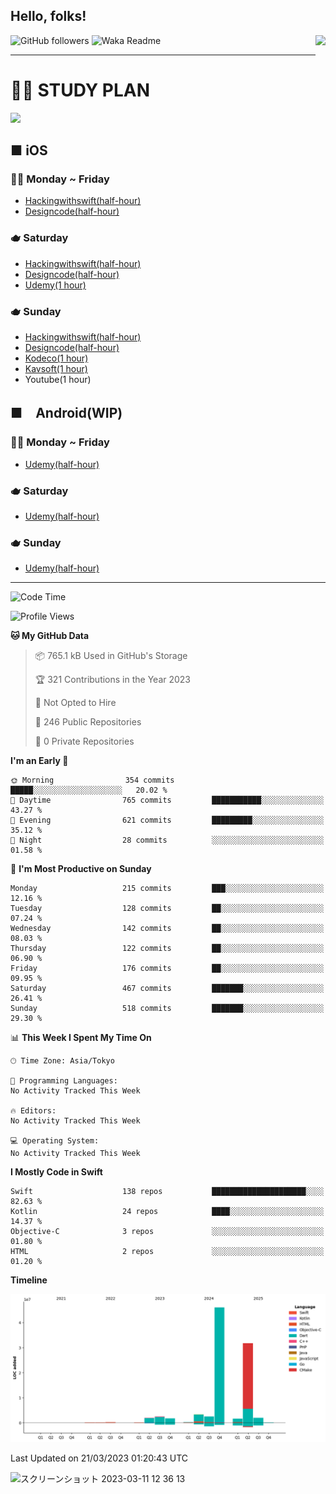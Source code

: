 ## Hello, folks! 

<p>
<img align="right" src="https://media.giphy.com/media/26ufdb3cYKwbRtYVW/giphy.gif" style="max-width:100%;" height="150px">


![GitHub followers](https://img.shields.io/github/followers/YamamotoDesu?label=Follow&style=social)
![Waka Readme](https://github.com/YamamotoDesu/YamamotoDesu/workflows/Waka%20Readme/badge.svg)

----
# 🧑‍💻 STUDY PLAN
![](https://github-profile-summary-cards.vercel.app/api/cards/profile-details?username=YamamotoDesu&theme=vue)
 
## ■ iOS 
### 🧑‍🔧 Monday ~ Friday
* [Hackingwithswift(half-hour)](https://www.hackingwithswift.com/)
* [Designcode(half-hour)](https://designcode.io/tutorials/)
 
### 🫖 Saturday
* [Hackingwithswift(half-hour)](https://www.hackingwithswift.com/)
* [Designcode(half-hour)](https://designcode.io/tutorials/)
* [Udemy(1 hour)](https://www.udemy.com/)
 
### 🫖 Sunday
* [Hackingwithswift(half-hour)](https://www.hackingwithswift.com/)
* [Designcode(half-hour)](https://designcode.io/tutorials/)
* [Kodeco(1 hour)](https://www.kodeco.com/home)
* [Kavsoft(1 hour)](https://www.kodeco.com/home)
* Youtube(1 hour)

 
## ■　Android(WIP)
 
### 🧑‍🔧 Monday ~ Friday
* [Udemy(half-hour)](https://www.udemy.com/)
 
### 🫖 Saturday
* [Udemy(half-hour)](https://www.udemy.com/)
 
### 🫖 Sunday
* [Udemy(half-hour)](https://www.udemy.com/)

----
 
<!--START_SECTION:waka-->
![Code Time](http://img.shields.io/badge/Code%20Time-207%20hrs%2025%20mins-blue)

![Profile Views](http://img.shields.io/badge/Profile%20Views-12-blue)

**🐱 My GitHub Data** 

> 📦 765.1 kB Used in GitHub's Storage 
 > 
> 🏆 321 Contributions in the Year 2023
 > 
> 🚫 Not Opted to Hire
 > 
> 📜 246 Public Repositories 
 > 
> 🔑 0 Private Repositories 
 > 
**I'm an Early 🐤** 

```text
🌞 Morning                354 commits         █████░░░░░░░░░░░░░░░░░░░░   20.02 % 
🌆 Daytime                765 commits         ███████████░░░░░░░░░░░░░░   43.27 % 
🌃 Evening                621 commits         █████████░░░░░░░░░░░░░░░░   35.12 % 
🌙 Night                  28 commits          ░░░░░░░░░░░░░░░░░░░░░░░░░   01.58 % 
```
📅 **I'm Most Productive on Sunday** 

```text
Monday                   215 commits         ███░░░░░░░░░░░░░░░░░░░░░░   12.16 % 
Tuesday                  128 commits         ██░░░░░░░░░░░░░░░░░░░░░░░   07.24 % 
Wednesday                142 commits         ██░░░░░░░░░░░░░░░░░░░░░░░   08.03 % 
Thursday                 122 commits         ██░░░░░░░░░░░░░░░░░░░░░░░   06.90 % 
Friday                   176 commits         ██░░░░░░░░░░░░░░░░░░░░░░░   09.95 % 
Saturday                 467 commits         ███████░░░░░░░░░░░░░░░░░░   26.41 % 
Sunday                   518 commits         ███████░░░░░░░░░░░░░░░░░░   29.30 % 
```


📊 **This Week I Spent My Time On** 

```text
🕑︎ Time Zone: Asia/Tokyo

💬 Programming Languages: 
No Activity Tracked This Week

🔥 Editors: 
No Activity Tracked This Week

💻 Operating System: 
No Activity Tracked This Week
```

**I Mostly Code in Swift** 

```text
Swift                    138 repos           █████████████████████░░░░   82.63 % 
Kotlin                   24 repos            ████░░░░░░░░░░░░░░░░░░░░░   14.37 % 
Objective-C              3 repos             ░░░░░░░░░░░░░░░░░░░░░░░░░   01.80 % 
HTML                     2 repos             ░░░░░░░░░░░░░░░░░░░░░░░░░   01.20 % 
```



**Timeline**

![Lines of Code chart](https://raw.githubusercontent.com/YamamotoDesu/YamamotoDesu/main/assets/bar_graph.png)


 Last Updated on 21/03/2023 01:20:43 UTC
<!--END_SECTION:waka-->


<img width="600" alt="スクリーンショット 2023-03-11 12 36 13" src="https://user-images.githubusercontent.com/47273077/224462864-3afdd944-88a2-4661-8538-798daa0ad198.png">

